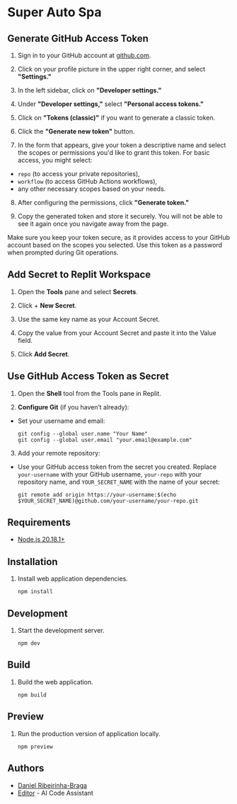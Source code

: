 # Super Auto Spa

## Generate GitHub Access Token

1. Sign in to your GitHub account at [github.com](github.com).
   
2. Click on your profile picture in the upper right corner, and select **"Settings."**

3. In the left sidebar, click on **"Developer settings."**

4. Under **"Developer settings,"** select **"Personal access tokens."**

5. Click on **"Tokens (classic)"** if you want to generate a classic token.

6. Click the **"Generate new token"** button.
   
7. In the form that appears, give your token a descriptive name and select the scopes or permissions you'd like to grant this token. For basic access, you might select:

- `repo` (to access your private repositories),
- `workflow` (to access GitHub Actions workflows),
- any other necessary scopes based on your needs.

8. After configuring the permissions, click **"Generate token."**

9. Copy the generated token and store it securely. You will not be able to see it again once you navigate away from the page.

Make sure you keep your token secure, as it provides access to your GitHub account based on the scopes you selected. Use this token as a password when prompted during Git operations.

## Add Secret to Replit Workspace

1. Open the **Tools** pane and select **Secrets**.

2. Click + **New Secret**.

3. Use the same key name as your Account Secret.

4. Copy the value from your Account Secret and paste it into the Value field.

5. Click **Add Secret**.

## Use GitHub Access Token as Secret

1. Open the **Shell** tool from the Tools pane in Replit.

2. **Configure Git** (if you haven’t already):

- Set your username and email:

    ```shell
    git config --global user.name "Your Name"
    git config --global user.email "your.email@example.com"
    ```

3. Add your remote repository:

- Use your GitHub access token from the secret you created. Replace `your-username` with your GitHub username, `your-repo` with your repository name, and `YOUR_SECRET_NAME` with the name of your secret:

    ```shell
    git remote add origin https://your-username:$(echo             $YOUR_SECRET_NAME)@github.com/your-username/your-repo.git
    ```

## Requirements

- [Node.js 20.18.1+](https://nodejs.org/)

## Installation

1. Install web application dependencies.

    ```shell
    npm install
    ```

## Development

1. Start the development server.

    ```shell  
    npm dev
    ```

## Build

1. Build the web application.

    ```shell
    npm build
    ```

## Preview

1. Run the production version of application locally.

    ```shell
    npm preview
    ```

## Authors

- [Daniel Ribeirinha-Braga](https://github.com/DBragz)
- [Editor](https://github.com/replit) - AI Code Assistant
